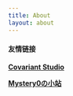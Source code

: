 ```yaml
---
title: About
layout: about
---
```


#### 友情链接

**[Covariant Studio](http://covariant.cn/)**

**[Mystery0の小站](http://www.mystery0.vip/)**

